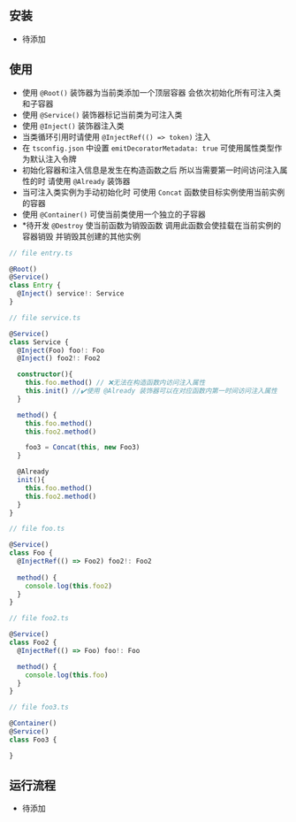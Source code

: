 ## 安装
 - 待添加

## 使用
 - 使用 `@Root()` 装饰器为当前类添加一个顶层容器 会依次初始化所有可注入类和子容器
 - 使用 `@Service()` 装饰器标记当前类为可注入类
 - 使用 `@Inject()` 装饰器注入类
 - 当类循环引用时请使用 `@InjectRef(() => token)` 注入
 - 在 `tsconfig.json` 中设置 `emitDecoratorMetadata: true` 可使用属性类型作为默认注入令牌
 - 初始化容器和注入信息是发生在构造函数之后 所以当需要第一时间访问注入属性的时 请使用 `@Already` 装饰器
 - 当可注入类实例为手动初始化时 可使用 `Concat` 函数使目标实例使用当前实例的容器
 - 使用 `@Container()` 可使当前类使用一个独立的子容器
 - *待开发 `@Destroy` 使当前函数为销毁函数 调用此函数会使挂载在当前实例的容器销毁 并销毁其创建的其他实例
```ts
// file entry.ts

@Root()
@Service()
class Entry {
  @Inject() service!: Service
}

// file service.ts

@Service()
class Service {
  @Inject(Foo) foo!: Foo
  @Inject() foo2!: Foo2

  constructor(){
    this.foo.method() // ❌无法在构造函数内访问注入属性
    this.init() //✔️使用 @Already 装饰器可以在对应函数内第一时间访问注入属性
  }

  method() {
    this.foo.method()
    this.foo2.method()

    foo3 = Concat(this, new Foo3)
  }

  @Already
  init(){
    this.foo.method()
    this.foo2.method()
  }
}

// file foo.ts

@Service()
class Foo {
  @InjectRef(() => Foo2) foo2!: Foo2
  
  method() {
    console.log(this.foo2)
  }
}

// file foo2.ts

@Service()
class Foo2 {
  @InjectRef(() => Foo) foo!: Foo

  method() {
    console.log(this.foo)
  }
}

// file foo3.ts 

@Container()
@Service()
class Foo3 {

}
```

## 运行流程
 - 待添加